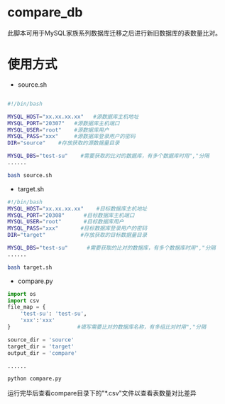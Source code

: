 # compare_db

此脚本可用于MySQL家族系列数据库迁移之后进行新旧数据库的表数量比对。

# 使用方式

- source.sh

```sh

#!/bin/bash

MYSQL_HOST="xx.xx.xx.xx"   #源数据库主机地址
MYSQL_PORT="20307"   #源数据库主机端口
MYSQL_USER="root"    #源数据库用户
MYSQL_PASS="xxx"     #源数据库登录用户的密码
DIR="source"    #存放获取的源数据量目录

MYSQL_DBS="test-su"    #需要获取的比对的数据库，有多个数据库时用","分隔
......

bash source.sh
```

- target.sh

```sh
#!/bin/bash
MYSQL_HOST="xx.xx.xx.xx"    #目标数据库主机地址 
MYSQL_PORT="20308"      #目标数据库主机端口
MYSQL_USER="root"       #目标数据库用户
MYSQL_PASS="xxx"       #目标数据库登录用户的密码
DIR="target"           #存放获取的目标数据量目录   

MYSQL_DBS="test-su"      #需要获取的比对的数据库，有多个数据库时用","分隔
......

bash target.sh
```

- compare.py

```python
import os
import csv
file_map = {
    'test-su': 'test-su',
    'xxx':'xxx'
}                     #填写需要比对的数据库名称，有多组比对时用","分隔

source_dir = 'source'
target_dir = 'target'
output_dir = 'compare'

......

python compare.py
```

运行完毕后查看compare目录下的"*.csv"文件以查看表数量对比差异
